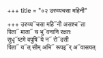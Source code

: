 +++
title = "०२ उरुव्यचसा महिनी"

+++
उरुव्य᳓चसा महि᳓नी असश्च᳓ता  
पिता᳓ माता᳓ च भु᳓वनानि रक्षतः  
सुधृ᳓ष्टमे वपुषि᳓ये न᳓ रो᳓दसी  
पिता᳓ य᳓त् सीम् अभि᳓ रूपइ᳓र् अ᳓वासयत्